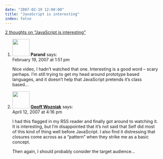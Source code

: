 ```yaml
---
date: "2007-02-19 12:00:00"
title: "JavaScript is interesting"
index: false
---
```


[2 thoughts on &ldquo;JavaScript is interesting&rdquo;](/lemire/blog/2007/02-19-javascript-is-interesting)

<ol class="comment-list">
<li id="comment-49194" class="comment even thread-even depth-1">
<div class="comment-author vcard">
<img alt src="https://secure.gravatar.com/avatar/ab82fd8b5ffe4d09c2bb5f9c14d34b09?s=56&#038;d=mm&#038;r=g" srcset="https://secure.gravatar.com/avatar/ab82fd8b5ffe4d09c2bb5f9c14d34b09?s=112&#038;d=mm&#038;r=g 2x" class="avatar avatar-56 photo" height="56" width="56" decoding="async" /> <b class="fn">Parand</b> <span class="says">says:</span> </div>
<div class="comment-metadata"><time datetime="2007-02-19T13:51:58+00:00">February 19, 2007 at 1:51 pm</time></a> </div>
<div class="comment-content">
<p>Nice video, I hadn&rsquo;t watched that one. Interesting is a good word &#8211; scary perhaps. I&rsquo;m still trying to get my head around prototype based languages, and it doesn&rsquo;t help that JavaScript pretends it&rsquo;s class based&#8230;</p>
</div>
</li>
<li id="comment-49239" class="comment odd alt thread-odd thread-alt depth-1">
<div class="comment-author vcard">
<img alt src="https://secure.gravatar.com/avatar/4d102649ca02e45a9b0ed6a00ff84804?s=56&#038;d=mm&#038;r=g" srcset="https://secure.gravatar.com/avatar/4d102649ca02e45a9b0ed6a00ff84804?s=112&#038;d=mm&#038;r=g 2x" class="avatar avatar-56 photo" height="56" width="56" decoding="async" /> <b class="fn"><a href="http://wozniak.ca/" class="url" rel="ugc external nofollow">Geoff Wozniak</a></b> <span class="says">says:</span> </div>
<div class="comment-metadata"><time datetime="2007-04-12T16:16:57+00:00">April 12, 2007 at 4:16 pm</time></a> </div>
<div class="comment-content">
<p>I had this flagged in my RSS reader and finally got around to watching it. It is interesting, but I&rsquo;m disappointed that it&rsquo;s not said that Self did most of this kind of thing well before JavaScript. I also find it distressing that closures come across as a &ldquo;pattern&rdquo; when they strike me as a basic concept.</p>
<p>Then again, I should probably consider the target audience&#8230;</p>
</div>
</li>
</ol>

